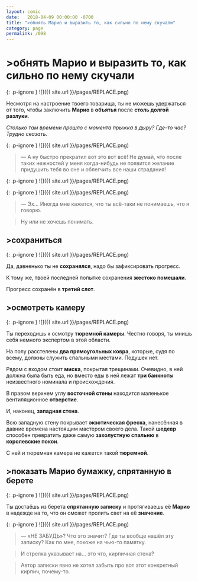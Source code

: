 ```yaml
---
layout: comic
date:   2018-04-09 00:00:00 -0700
title: ">обнять Марио и выразить то, как сильно по нему скучали"
category: page
permalink: /098
---
```

# >обнять Марио и выразить то, как сильно по нему скучали

{: .p-ignore }
![]({{ site.url }}/pages/REPLACE.png)

Несмотря на настроение твоего товарища, ты не можешь удержаться от того, чтобы заключить <strong>Марио </strong>в <strong>объятья </strong>после <strong>столь долгой разлуки</strong>.

<em>Столько там времени прошло с момента прыжка в дыру? Где-то час? Трудно сказать</em>.

{: .p-ignore }
![]({{ site.url }}/pages/REPLACE.png)

<blockquote>— А ну быстро прекратил вот это вот всё! Не думай, что после таких нежностей у меня когда-нибудь не появится желание придушить тебя во сне и облегчить все наши страдания!</blockquote>

{: .p-ignore }
![]({{ site.url }}/pages/REPLACE.png)

{: .p-ignore }
![]({{ site.url }}/pages/REPLACE.png)

<blockquote>— Эх… Иногда мне кажется, что ты всё-таки не понимаешь, что я говорю.</blockquote>

<blockquote>Ну или не хочешь понимать.</blockquote>

## >сохраниться

{: .p-ignore }
![]({{ site.url }}/pages/REPLACE.png)

Да, давненько ты не <strong>сохранялся</strong>, надо бы зафиксировать прогресс.

К тому же, твоей последней попытке сохранения <strong>жестоко помешали</strong>.

Прогресс сохранён в <strong>третий слот</strong>.

## >осмотреть камеру

{: .p-ignore }
![]({{ site.url }}/pages/REPLACE.png)

Ты переходишь к осмотру <strong>тюремной камеры</strong>. Честно говоря, ты мнишь себя немного экспертом в этой области.

На полу расстелены <strong>два прямоугольных ковра</strong>, которые, судя по всему, должны служить спальными местами. Подушек нет.

Рядом с входом стоит <strong>миска</strong>, покрытая трещинами. Очевидно, в ней должна была быть еда, но вместо еды в ней лежат <strong>три банкноты</strong> неизвестного номинала и происхождения.

В правом верхнем углу <strong>восточной стены</strong> находится маленькое вентиляционное <strong>отверстие</strong>.

И, наконец, <strong>западная стена</strong>.

Всю западную стену покрывает <strong>экзотическая фреска</strong>, нанесённая в давние времена настоящим мастером своего дела. Такой <strong>шедевр </strong>способен превратить даже самую <strong>захолустную спальню</strong> в <strong>королевские покои</strong>.

С ней и тюремная камера не кажется такой <strong>тюремной</strong>.

## >показать Марио бумажку, спрятанную в берете

{: .p-ignore }
![]({{ site.url }}/pages/REPLACE.png)

Ты достаёшь из берета <strong>спрятанную записку</strong> и протягиваешь её <strong>Марио</strong> в надежде на то, что он сможет пролить свет на её <strong>значение</strong>.

{: .p-ignore }
![]({{ site.url }}/pages/REPLACE.png)

<blockquote>— «НЕ ЗАБУДЬ»? Что это значит? Где ты вообще нашёл эту записку? Как по мне, похоже на чью-то памятку.</blockquote>

<blockquote>И стрелка указывает на… это что, кирпичная стена? </blockquote>

<blockquote>Автор записки явно не хотел забыть про вот этот конкретный кирпич, почему-то.</blockquote>

